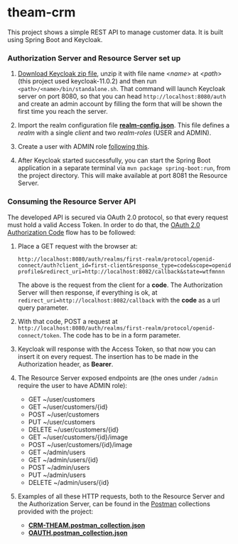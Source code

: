 # theam-crm

This project shows a simple REST API to manage customer data. It is built using Spring Boot and Keycloak.

### Authorization Server and Resource Server set up

 1. [Download Keycloak zip file](https://www.keycloak.org/downloads), unzip it with file name <_name_> at <_path_> (this project used keycloak-11.0.2) and then run `<path>/<name>/bin/standalone.sh`. That command will launch Keycloak server on port 8080, so that you can head `http://localhost:8080/auth`
    and create an admin account by filling the form that will be shown the first time you reach the server.
    
 2. Import the realm configuration file [__realm-config.json__](https://github.com/misrraimsp/theam-crm/blob/master/realm-config.json). This file defines a _realm_ with a single _client_ and two _realm-roles_ (USER and ADMIN).
 3. Create a user with ADMIN role [following this](https://www.keycloak.org/docs/latest/getting_started/index.html#creating-a-user).
 4. After Keycloak started successfully, you can start the Spring Boot application in a separate terminal via `mvn package spring-boot:run`, from the project directory. This will make available at port 8081 the Resource Server.

### Consuming the Resource Server API

The developed API is secured via OAuth 2.0 protocol, so that every request must hold a valid Access Token. In order to do that, the [OAuth 2.0 Authorization Code](https://oauth.net/2/grant-types/authorization-code/) flow has to be followed:

 1. Place a GET request with the browser at:
 
    ```http://localhost:8080/auth/realms/first-realm/protocol/openid-connect/auth?client_id=first-client&response_type=code&scope=openid profile&redirect_uri=http://localhost:8082/callback&state=wtfmnnn```
    
    The above is the request from the client for a __code__. The Authorization Server will then response, if everything is ok, at `redirect_uri=http://localhost:8082/callback` with the __code__ as a url query parameter.
 
 2. With that code, POST a request at `http://localhost:8080/auth/realms/first-realm/protocol/openid-connect/token`. The code has to be in a form parameter.
 3. Keycloak will response with the Access Token, so that now you can insert it on every request. The insertion has to be made in the Authorization header, as __Bearer__.
 4. The Resource Server exposed endpoints are (the ones under `/admin` require the user to have ADMIN role):
 
    - GET ~/user/customers
    - GET ~/user/customers/{id}
    - POST ~/user/customers
    - PUT ~/user/customers
    - DELETE ~/user/customers/{id}
    - GET ~/user/customers/{id}/image
    - POST ~/user/customers/{id}/image
    - GET ~/admin/users
    - GET ~/admin/users/{id}
    - POST ~/admin/users
    - PUT ~/admin/users
    - DELETE ~/admin/users/{id}
    
 5. Examples of all these HTTP requests, both to the Resource Server and the Authorization Server, can be found in the [Postman](https://www.postman.com/) collections provided with the project:
    
    - [__CRM-THEAM.postman_collection.json__](https://github.com/misrraimsp/theam-crm/blob/master/postman/CRM-THEAM.postman_collection.json)
    - [__OAUTH.postman_collection.json__](https://github.com/misrraimsp/theam-crm/blob/master/postman/OAUTH.postman_collection.json)
